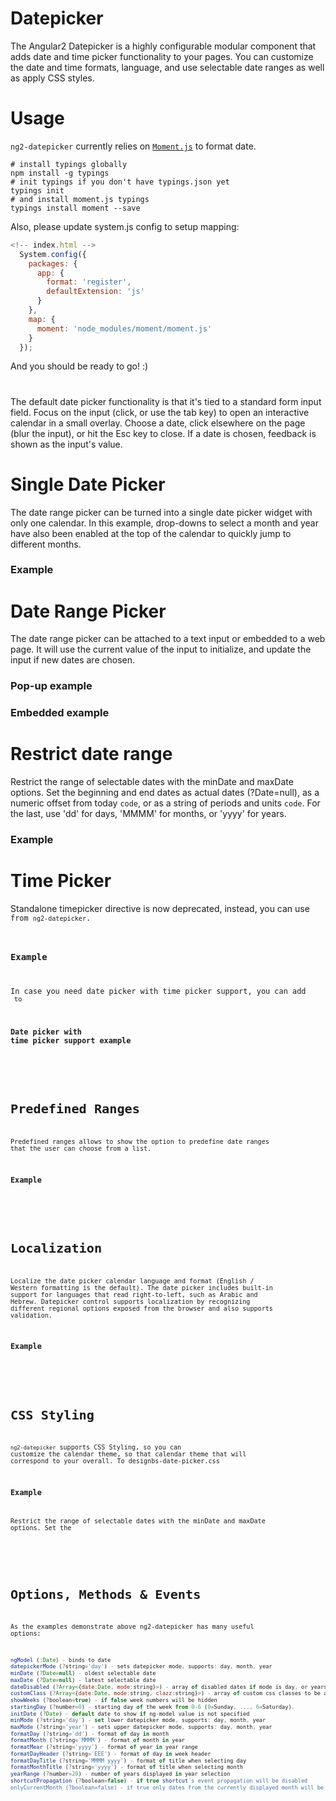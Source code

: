 # Datepicker

The Angular2 Datepicker is a highly configurable modular component that adds date and time picker functionality to your pages. You can customize the date and time formats, language, and use selectable date ranges as well as apply CSS styles.

# Usage
```ng2-datepicker``` currently relies on [`Moment.js`](http://momentjs.com/) to format date.
```
# install typings globally
npm install -g typings
# init typings if you don't have typings.json yet
typings init
# and install moment.js typings
typings install moment --save
```
Also, please update system.js config to setup mapping:

```javascript
<!-- index.html -->
  System.config({
    packages: {
      app: {
        format: 'register',
        defaultExtension: 'js'
      }
    },
    map: {
      moment: 'node_modules/moment/moment.js'
    }
  });
```
And you should be ready to go! :)
#
The default date picker functionality is that it's tied to a standard form input field. Focus on the input (click, or use the tab key) to open an interactive calendar in a small overlay. Choose a date, click elsewhere on the page (blur the input), or hit the Esc key to close. If a date is chosen, feedback is shown as the input's value.

# Single Date Picker
The date range picker can be turned into a single date picker widget with only one calendar. In this example, drop-downs to select a month and year have also been enabled at the top of the calendar to quickly jump to different months.
### Example
#
# Date Range Picker
The date range picker can be attached to a text input or embedded to a web page. It will use the current value of the input to initialize, and update the input if new dates are chosen.
### Pop-up example
### Embedded example

#
# Restrict date range
Restrict the range of selectable dates with the minDate and maxDate options. Set the beginning and end dates as actual dates (?Date=null), as a numeric offset from today ```code```, or as a string of periods and units ```code```. For the last, use 'dd' for days, 'MMMM' for months, or 'yyyy' for years.
### Example
#
# Time Picker
Standalone timepicker directive is now deprecated, instead, you can use <code> from ```ng2-datepicker```.
### Example

In case you need date picker with time picker support, you can add <code> to <file>

### Date picker with time picker support example

#
# Predefined Ranges
Predefined ranges allows to show the option to predefine date ranges that the user can choose from a list.
### Example
#
# Localization
Localize the date picker calendar language and format (English / Western formatting is the default). The date picker includes built-in support for languages that read right-to-left, such as Arabic and Hebrew.  Datepicker control supports localization by recognizing different regional options exposed from the browser and also supports validation.
### Example
#
# CSS Styling
```ng2-datepicker``` supports CSS Styling, so you can customize the calendar theme, so that calendar theme that will correspond to your overall. To  designbs-date-picker.css
### Example
Restrict the range of selectable dates with the minDate and maxDate options. Set the 
#
# Options, Methods & Events
As the examples demonstrate above ng2-datepicker has many useful options:
```javascript
ngModel (:Date) - binds to date
datepickerMode (?string='day') - sets datepicker mode, supports: day, month, year
minDate (?Date=null) - oldest selectable date
maxDate (?Date=null) - latest selectable date
dateDisabled (?Array<{date:Date, mode:string}>) - array of disabled dates if mode is day, or years, etc.
customClass (?Array<{date:Date, mode:string, clazz:string}>) - array of custom css classes to be applied to targeted dates
showWeeks (?boolean=true) - if false week numbers will be hidden
startingDay (?number=0) - starting day of the week from 0-6 (0=Sunday, ..., 6=Saturday).
initDate (?Date) - default date to show if ng-model value is not specified
minMode (?string='day') - set lower datepicker mode, supports: day, month, year
maxMode (?string='year') - sets upper datepicker mode, supports: day, month, year
formatDay (?string='dd') - format of day in month
formatMonth (?string='MMMM') - format of month in year
formatMear (?string='yyyy') - format of year in year range
formatDayHeader (?string='EEE') - format of day in week header
formatDayTitle (?string='MMMM yyyy') - format of title when selecting day
formatMonthTitle (?string='yyyy') - format of title when selecting month
yearRange (?number=20) - number of years displayed in year selection
shortcutPropagation (?boolean=false) - if true shortcut`s event propagation will be disabled
onlyCurrentMonth (?boolean=false) - if true only dates from the currently displayed month will be shown
```